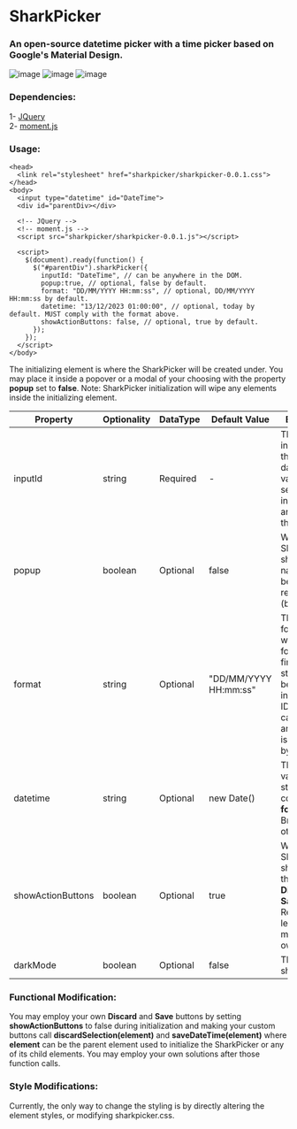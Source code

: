 # SharkPicker

### An open-source datetime picker with a time picker based on Google's Material Design.



![image](https://github.com/Lainmode/sharkpicker/assets/44531827/373105e1-a8b5-4190-adb8-49edee804f31)
![image](https://github.com/Lainmode/sharkpicker/assets/44531827/18d30121-e3fa-4741-a128-9592354e5d3c)
![image](https://github.com/Lainmode/sharkpicker/assets/44531827/25f46b37-9892-4eae-8b8a-36501eab79c2)



### Dependencies:</br>
1- [JQuery](https://github.com/jquery/jquery)</br>
2- [moment.js](https://github.com/moment/moment)



### Usage:
```
<head>
  <link rel="stylesheet" href="sharkpicker/sharkpicker-0.0.1.css">
</head>
<body>
  <input type="datetime" id="DateTime">
  <div id="parentDiv></div>
  
  <!-- JQuery -->
  <!-- moment.js -->
  <script src="sharkpicker/sharkpicker-0.0.1.js"></script>

  <script>
    $(document).ready(function() {
      $("#parentDiv").sharkPicker({
        inputId: "DateTime", // can be anywhere in the DOM.
        popup:true, // optional, false by default.
        format: "DD/MM/YYYY HH:mm:ss", // optional, DD/MM/YYYY HH:mm:ss by default.
        datetime: "13/12/2023 01:00:00", // optional, today by default. MUST comply with the format above.
        showActionButtons: false, // optional, true by default.
      });
    });
  </script>
</body>
```



The initializing element is where the SharkPicker will be created under. You may place it inside a popover or a modal of your choosing with the property **popup** set to **false**. 
Note: SharkPicker initialization will wipe any elements inside the initializing element.


| Property      | Optionality    | DataType | Default Value    | Explanation  |
| ------------- |-------------| ------------ | ------------ | ------------ |
| inputId      | string | Required | - | The ID of the input where the final datetime value will be set to. This input may be anywhere in the DOM. |
| popup       | boolean | Optional | false  |   Whether the SharkPicker should use its native popup behavior (not recommended (buggy)) |
| format   | string | Optional | "DD/MM/YYYY HH:mm:ss"  | The DateTime format which will be used to format the final DateTime string that will be set to the input with the ID: **inputId**. It can be anything that is recognized by **moment.js** |
| datetime   | string | Optional   | new Date()  |  The DateTime value in string. MUST comply with **format**. Breaks otherwise. |
| showActionButtons    | boolean   | Optional | true   |   Whether the SharkPicker should render the default **Discard** and **Save** buttons. Read below to learn how to make your own. |
| darkMode    | boolean   | Optional | false   |   Theme of the sharkpicker. |


### Functional Modification:</br>
You may employ your own **Discard** and **Save** buttons by setting **showActionButtons** to false during initialization and making your custom buttons call **discardSelection(element)** and **saveDateTime(element)** where **element** can be the parent element used to initialize the SharkPicker or any of its child elements. You may employ your own solutions after those function calls.

### Style Modifications:</br>
Currently, the only way to change the styling is by directly altering the element styles, or modifying sharkpicker.css.
